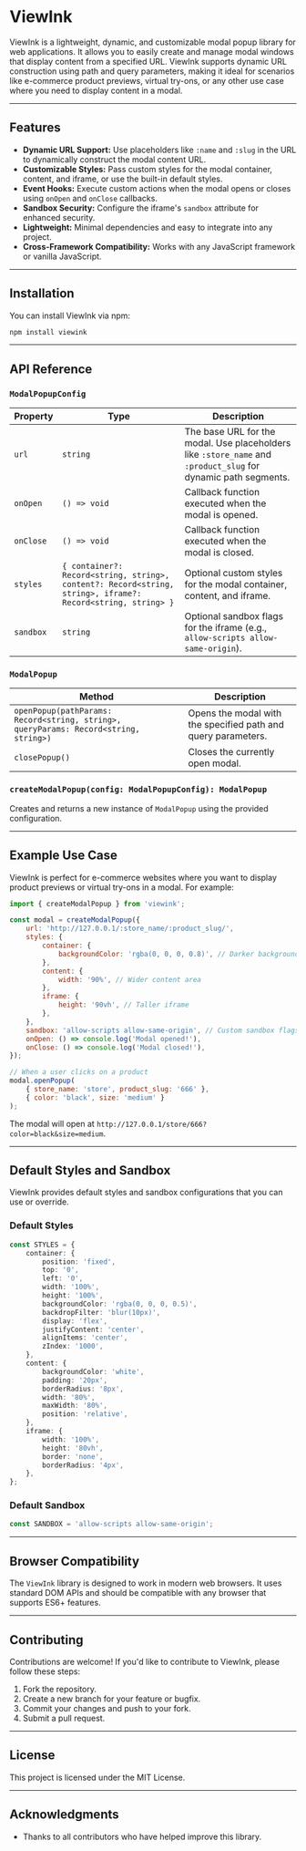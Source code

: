 # ViewInk

ViewInk is a lightweight, dynamic, and customizable modal popup library for web applications. It allows you to easily create and manage modal windows that display content from a specified URL. ViewInk supports dynamic URL construction using path and query parameters, making it ideal for scenarios like e-commerce product previews, virtual try-ons, or any other use case where you need to display content in a modal.

---

## Features

- **Dynamic URL Support:** Use placeholders like `:name` and `:slug` in the URL to dynamically construct the modal content URL.
- **Customizable Styles:** Pass custom styles for the modal container, content, and iframe, or use the built-in default styles.
- **Event Hooks:** Execute custom actions when the modal opens or closes using `onOpen` and `onClose` callbacks.
- **Sandbox Security:** Configure the iframe's `sandbox` attribute for enhanced security.
- **Lightweight:** Minimal dependencies and easy to integrate into any project.
- **Cross-Framework Compatibility:** Works with any JavaScript framework or vanilla JavaScript.

---

## Installation

You can install ViewInk via npm:

```bash
npm install viewink
```

---

## API Reference

### `ModalPopupConfig`

| Property | Type | Description |
|----------|------|-------------|
| `url`    | `string` | The base URL for the modal. Use placeholders like `:store_name` and `:product_slug` for dynamic path segments. |
| `onOpen` | `() => void` | Callback function executed when the modal is opened. |
| `onClose` | `() => void` | Callback function executed when the modal is closed. |
| `styles` | `{ container?: Record<string, string>, content?: Record<string, string>, iframe?: Record<string, string> }` | Optional custom styles for the modal container, content, and iframe. |
| `sandbox` | `string` | Optional sandbox flags for the iframe (e.g., `allow-scripts allow-same-origin`). |

### `ModalPopup`

| Method | Description |
|--------|-------------|
| `openPopup(pathParams: Record<string, string>, queryParams: Record<string, string>)` | Opens the modal with the specified path and query parameters. |
| `closePopup()` | Closes the currently open modal. |

### `createModalPopup(config: ModalPopupConfig): ModalPopup`

Creates and returns a new instance of `ModalPopup` using the provided configuration.

---

## Example Use Case

ViewInk is perfect for e-commerce websites where you want to display product previews or virtual try-ons in a modal. For example:

```javascript
import { createModalPopup } from 'viewink';

const modal = createModalPopup({
    url: 'http://127.0.0.1/:store_name/:product_slug/',
    styles: {
        container: {
            backgroundColor: 'rgba(0, 0, 0, 0.8)', // Darker background
        },
        content: {
            width: '90%', // Wider content area
        },
        iframe: {
            height: '90vh', // Taller iframe
        },
    },
    sandbox: 'allow-scripts allow-same-origin', // Custom sandbox flags
    onOpen: () => console.log('Modal opened!'),
    onClose: () => console.log('Modal closed!'),
});

// When a user clicks on a product
modal.openPopup(
    { store_name: 'store', product_slug: '666' },
    { color: 'black', size: 'medium' }
);
```

The modal will open at `http://127.0.0.1/store/666?color=black&size=medium`.

---

## Default Styles and Sandbox

ViewInk provides default styles and sandbox configurations that you can use or override.

### **Default Styles**

```typescript
const STYLES = {
    container: {
        position: 'fixed',
        top: '0',
        left: '0',
        width: '100%',
        height: '100%',
        backgroundColor: 'rgba(0, 0, 0, 0.5)',
        backdropFilter: 'blur(10px)',
        display: 'flex',
        justifyContent: 'center',
        alignItems: 'center',
        zIndex: '1000',
    },
    content: {
        backgroundColor: 'white',
        padding: '20px',
        borderRadius: '8px',
        width: '80%',
        maxWidth: '80%',
        position: 'relative',
    },
    iframe: {
        width: '100%',
        height: '80vh',
        border: 'none',
        borderRadius: '4px',
    },
};
```

### **Default Sandbox**

```typescript
const SANDBOX = 'allow-scripts allow-same-origin';
```

---

## Browser Compatibility

The `ViewInk` library is designed to work in modern web browsers. It uses standard DOM APIs and should be compatible with any browser that supports ES6+ features.

---

## Contributing

Contributions are welcome! If you'd like to contribute to ViewInk, please follow these steps:

1. Fork the repository.
2. Create a new branch for your feature or bugfix.
3. Commit your changes and push to your fork.
4. Submit a pull request.

---

## License

This project is licensed under the MIT License.

---

## Acknowledgments

- Thanks to all contributors who have helped improve this library.
